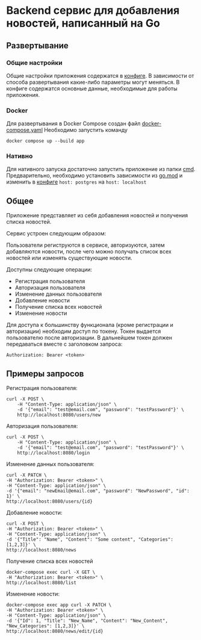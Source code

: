 # Backend сервис для добавления новостей, написанный на Go
## Развертывание
### Общие настройки
Общие настройки приложения содержатся в [конфиге](https://github.com/dharmata314/news-service/blob/main/config/config.yaml). В зависимости от способа развертывания какие-либо параметры могут меняться. 
В конфиге содержатся основные данные, необходимые для работы приложения.

### Docker 
Для развертывания в Docker Compose создан файл [docker-compose.yaml](https://github.com/dharmata314/news-service/blob/main/docker-compose.yaml)
Необходимо запустить команду
```
docker compose up --build app
```
### Нативно
Для нативного запуска достаточно запустить приложение из папки [cmd](https://github.com/dharmata314/news-service/tree/main/cmd). 
Предварительно, необходимо установить зависимости из [go.mod](https://github.com/dharmata314/news-service/blob/main/go.mod) и изменить в [конфиге](https://github.com/dharmata314/news-service/blob/main/config/config.yaml) ```host: postgres``` на ```host: localhost```
## Общее
Приложение представляет из себя добавления новостей и получения списка новостей. 

Сервис устроен следующим образом:

Пользователи региструются в сервисе, авторизуются, затем добавляются новости, после чего можно получать список всех новостей или изменять существующие новости.

Доступны следующие операции:
 - Регистрация пользователя
 - Авторизация пользователя
 - Изменение данных пользователя
 - Добавление новости
 - Получение списка всех новостей
 - Изменение новости

Для доступа к большинству функционала (кроме регистрации и авторизации) необходим доступ по токену.
Токен выдается пользователю после авторизации.
В дальнейшем токен должен передаваться вместе с заголовком запроса:
```
Authorization: Bearer <token>
```

## Примеры запросов

Регистрация пользователя:
```
curl -X POST \
    -H "Content-Type: application/json" \
    -d '{"email": "test@email.com", "password": "testPassword"}' \
    http://localhost:8080/users/new
```
Авторизация пользователя:
```
curl -X POST \
    -H "Content-Type: application/json" \
    -d '{"email": "test@email.com", "password": "testPassword"}' \
    http://localhost:8080/login
```
Изменение данных пользователя:
```
curl -X PATCH \
-H "Authorization: Bearer <token>" \
-H "Content-Type: application/json" \
-d '{"email": "newEmail@email.com", "password": "NewPassword", "id": 1}' \
http://localhost:8080/users/{id}
```
Добавление новости:
```
curl -X POST \
-H "Authorization: Bearer <token>" \
-H "Content-Type: application/json" \
-d '{"Title": "Name", "Content": "Some content", "Categories": [1,2,3]}' \
http://localhost:8080/news
```
Получение списка всех новостей
```
docker-compose exec curl -X GET \
-H "Authorization: Bearer <token>" \
http://localhost:8080/list
```
Изменение новости:
```
docker-compose exec app curl -X PATCH \
-H "Authorization: Bearer <token>" \
-H "Content-Type: application/json" \
-d '{"Id": 1, "Title": "New_Name", "Content": "New_Content", "New_Categories": [1,2,3]}' \
http://localhost:8080/news/edit/{id}
```

